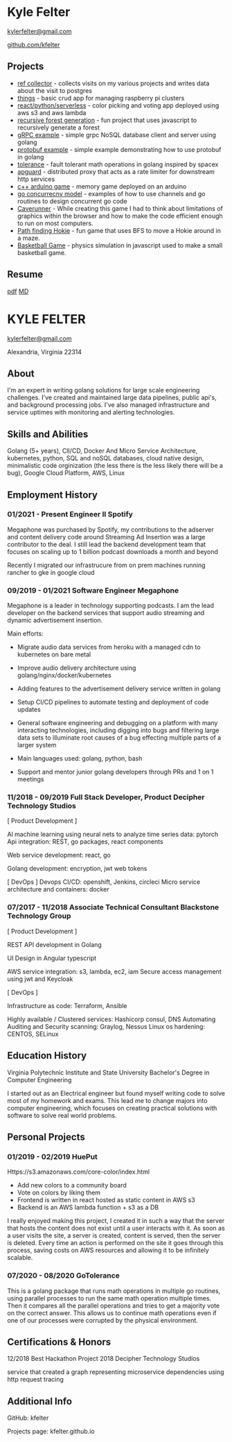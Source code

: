 # Kyle Felter

kylerfelter@gmail.com

[github.com/kfelter](http://kfelter/?ref=gh_profile&dst=https://github.com/kfelter)

## Projects
* [ref collector](http://kfelter.com/?ref=gh_profile&dst=https://github.com/kfelter/ref_collector) - collects visits on my various projects and writes data about the visit to postgres
* [things](http://kfelter.com/?ref=gh_profile&dst=http://things.kfelter.com) - basic crud app for managing raspberry pi clusters
* [react/python/serverless](https://kfelter.com/?ref=gh_profile&dst=http://hueput.kfelter.com) - color picking and voting app deployed using aws s3 and aws lambda
* [recursive forest generation](http://kfelter.com/?ref=gh_profile&dst=http://forest.kfelter.com) - fun project that uses javascript to recursively generate a forest
* [gRPC example](http://kfelter.com/?ref=gh_profile&dst=https://github.com/kfelter/grpc-example) - simple grpc NoSQL database client and server using golang
* [protobuf example](http://kfelter.com/?ref=gh_profile&dst=https://github.com/kfelter/protobuf-example) - simple example demonstrating how to use protobuf in golang
* [tolerance](http://kfelter.com/?ref=gh_profile&dst=https://github.com/kfelter/tolerance) - fault tolerant math operations in golang inspired by spacex
* [apguard](http://kfelter.com/?ref=gh_profile&dst=https://github.com/kfelter/apguard) - distributed proxy that acts as a rate limiter for downstream http services
* [c++ arduino game](http://kfelter.com/?ref=gh_profile&dst=https://youtu.be/zAuerOaZ_Z8) - memory game deployed on an arduino
* [go concurrecny model](http://kfelter.com/?ref=gh_profile&dst=https://github.com/kfelter/go_concurrency_example) - examples of how to use channels and go routines to design concurrent go code
* [Caverunner](http://kfelter.com/?ref=gh_profile&dst=https://filebox.ece.vt.edu/~mhsiao/video_game/proj2016/kyle_felter.html) - While creating this game I had to think about limitations of graphics within the browser and how to make the code efficient enough to run on most computers.
* [Path finding Hokie](http://kfelter.com/?ref=gh_profile&dst=https://filebox.ece.vt.edu/~mhsiao/video_game/proj2016/Proj8_4.html) - fun game that uses BFS to move a Hokie around in a maze.
* [Basketball Game](http://kfelter.com/?ref=gh_profile&dst=https://filebox.ece.vt.edu/~mhsiao/video_game/proj2016/Proj5_4.html) - physics simulation in javascript used to make a small basketball game.


## Resume
[pdf](/resume.pdf) [MD](/resume.md)

 

# KYLE FELTER

kylerfelter@gmail.com

Alexandria, Virginia 22314

## About

I'm an expert in writing golang solutions for large scale engineering challenges. I've created and maintained large data pipelines, public api's, and background processing jobs. I've also managed infrastructure and service uptimes with monitoring and alerting technologies.

## Skills and Abilities

Golang (5+ years), ClI/CD, Docker And Micro Service Architecture, kubernetes, python, SQL and noSQL databases, cloud native design, minimalistic code orginization (the less there is the less likely there will be a bug), Google Cloud Platform, AWS, Linux

## Employment History

### 01/2021 - Present Engineer II Spotify

Megaphone was purchased by Spotify, my contributions to the adserver and content delivery code around Streaming
Ad Insertion was a large contributor to the deal. I still lead the backend development team that focuses on scaling up
to 1 billion podcast downloads a month and beyond

Recently I migrated our infrastrucure from on prem machines running rancher to gke in google cloud

### 09/2019 - 01/2021 Software Engineer Megaphone

Megaphone is a leader in technology supporting podcasts. I am the lead developer on the backend services that
support audio streaming and dynamic advertisement insertion.

Main efforts:

* Migrate audio data services from heroku with a managed cdn to kubernetes on bare metal
* Improve audio delivery architecture using golang/nginx/docker/kubernetes
* Adding features to the advertisement delivery service written in golang
* Setup CI/CD pipelines to automate testing and deployment of code updates
* General software engineering and debugging on a platform with many interacting technologies, including digging into bugs and filtering large data sets to illuminate root causes of a bug effecting multiple parts of a larger system

* Main languages used: golang, python, bash

* Support and mentor junior golang developers through PRs and 1 on 1 meetings

### 11/2018 - 09/2019 Full Stack Developer, Product Decipher Technology Studios

[ Product Development ]

Al machine learning using neural nets to analyze time series data: pytorch
Api integration: REST, go packages, react components

Web service development: react, go

Golang development: encryption, jwt web tokens

[ DevOps ]
Devops CI/CD: openshift, Jenkins, circleci
Micro service architecture and containers: docker

### 07/2017 - 11/2018 Associate Technical Consultant Blackstone Technology Group

[ Product Development ]

REST API development in Golang

UI Design in Angular typescript

AWS service integration: s3, lambda, ec2, iam
Secure access management using jwt and Keycloak

[ DevOps ]

Infrastructure as code: Terraform, Ansible

Highly available / Clustered services: Hashicorp consul, DNS
Automating Auditing and Security scanning: Graylog, Nessus
Linux os hardening: CENTOS, SELinux



## Education History

Virginia Polytechnic Institute and State University 
Bachelor's Degree in Computer Engineering

I started out as an Electrical engineer but found myself writing code to solve most of my homework and exams. This
lead me to change majors into computer engineering, which focuses on creating practical solutions with software to
solve real world problems.

## Personal Projects

### 01/2019 - 02/2019 HuePut 

Https://s3.amazonaws.com/core-color/index.html

* Add new colors to a community board
* Vote on colors by liking them
* Frontend is written in react hosted as static content in AWS s3
* Backend is an AWS lambda function + s3 as a DB

I really enjoyed making this project, I created it in such a way that the server that hosts the content does not exist until
a user interacts with it. As soon as a user visits the site, a server is created, content is served, then the server is
deleted. Every time an action is performed on the site it goes through this process, saving costs on AWS resources
and allowing it to be infinitely scalable.


### 07/2020 - 08/2020 GoTolerance 

This is a golang package that runs math operations in multiple go routines, using parallel processes to run the same
math operation multiple times. Then it compares all the parallel operations and tries to get a majority vote on the
correct answer. This allows us to continue math operations even if one of our processes were corrupted by the
physical environment.

## Certifications & Honors

12/2018 Best Hackathon Project 2018 Decipher Technology
Studios

service that created a graph representing microservice dependencies using http request tracing


## Additional Info

GitHub: kfelter

Projects page: kfelter.github.io

